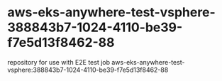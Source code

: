 # aws-eks-anywhere-test-vsphere-388843b7-1024-4110-be39-f7e5d13f8462-88
repository for use with E2E test job aws-eks-anywhere-test-vsphere:388843b7-1024-4110-be39-f7e5d13f8462-88

